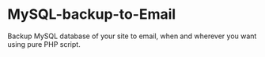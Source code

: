 # MySQL-backup-to-Email
Backup MySQL database of your site to email, when and wherever you want using pure PHP script.
